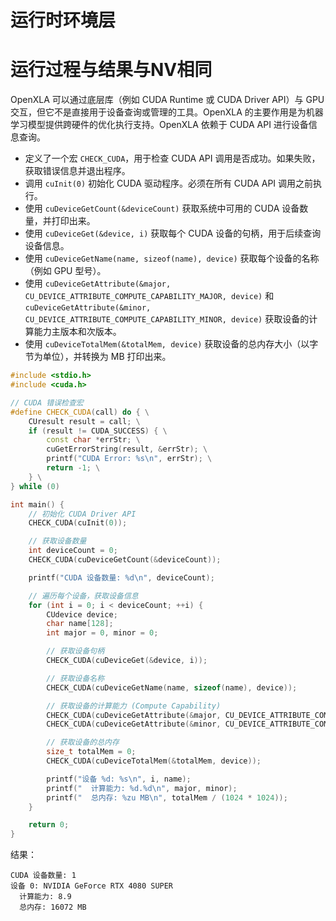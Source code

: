 # 运行时环境层
# 运行过程与结果与NV相同
OpenXLA 可以通过底层库（例如 CUDA Runtime 或 CUDA Driver API）与 GPU 交互，但它不是直接用于设备查询或管理的工具。OpenXLA 的主要作用是为机器学习模型提供跨硬件的优化执行支持。OpenXLA 依赖于 CUDA API 进行设备信息查询。

- 定义了一个宏 `CHECK_CUDA`，用于检查 CUDA API 调用是否成功。如果失败，获取错误信息并退出程序。
- 调用 `cuInit(0)` 初始化 CUDA 驱动程序。必须在所有 CUDA API 调用之前执行。
- 使用 `cuDeviceGetCount(&deviceCount)` 获取系统中可用的 CUDA 设备数量，并打印出来。
- 使用 `cuDeviceGet(&device, i)` 获取每个 CUDA 设备的句柄，用于后续查询设备信息。
- 使用 `cuDeviceGetName(name, sizeof(name), device)` 获取每个设备的名称（例如 GPU 型号）。
- 使用 `cuDeviceGetAttribute(&major, CU_DEVICE_ATTRIBUTE_COMPUTE_CAPABILITY_MAJOR, device)` 和 `cuDeviceGetAttribute(&minor, CU_DEVICE_ATTRIBUTE_COMPUTE_CAPABILITY_MINOR, device)` 获取设备的计算能力主版本和次版本。
- 使用 `cuDeviceTotalMem(&totalMem, device)` 获取设备的总内存大小（以字节为单位），并转换为 MB 打印出来。

```c++
#include <stdio.h>
#include <cuda.h>

// CUDA 错误检查宏
#define CHECK_CUDA(call) do { \
    CUresult result = call; \
    if (result != CUDA_SUCCESS) { \
        const char *errStr; \
        cuGetErrorString(result, &errStr); \
        printf("CUDA Error: %s\n", errStr); \
        return -1; \
    } \
} while (0)

int main() {
    // 初始化 CUDA Driver API
    CHECK_CUDA(cuInit(0));

    // 获取设备数量
    int deviceCount = 0;
    CHECK_CUDA(cuDeviceGetCount(&deviceCount));

    printf("CUDA 设备数量: %d\n", deviceCount);

    // 遍历每个设备，获取设备信息
    for (int i = 0; i < deviceCount; ++i) {
        CUdevice device;
        char name[128];
        int major = 0, minor = 0;

        // 获取设备句柄
        CHECK_CUDA(cuDeviceGet(&device, i));

        // 获取设备名称
        CHECK_CUDA(cuDeviceGetName(name, sizeof(name), device));

        // 获取设备的计算能力 (Compute Capability)
        CHECK_CUDA(cuDeviceGetAttribute(&major, CU_DEVICE_ATTRIBUTE_COMPUTE_CAPABILITY_MAJOR, device));
        CHECK_CUDA(cuDeviceGetAttribute(&minor, CU_DEVICE_ATTRIBUTE_COMPUTE_CAPABILITY_MINOR, device));

        // 获取设备的总内存
        size_t totalMem = 0;
        CHECK_CUDA(cuDeviceTotalMem(&totalMem, device));

        printf("设备 %d: %s\n", i, name);
        printf("  计算能力: %d.%d\n", major, minor);
        printf("  总内存: %zu MB\n", totalMem / (1024 * 1024));
    }

    return 0;
}

```

结果：

```
CUDA 设备数量: 1
设备 0: NVIDIA GeForce RTX 4080 SUPER
  计算能力: 8.9
  总内存: 16072 MB
```
